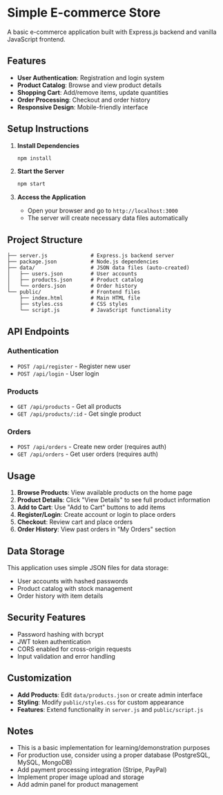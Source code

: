# Simple E-commerce Store

A basic e-commerce application built with Express.js backend and vanilla JavaScript frontend.

## Features

- **User Authentication**: Registration and login system
- **Product Catalog**: Browse and view product details
- **Shopping Cart**: Add/remove items, update quantities
- **Order Processing**: Checkout and order history
- **Responsive Design**: Mobile-friendly interface

## Setup Instructions

1. **Install Dependencies**
   ```bash
   npm install
   ```

2. **Start the Server**
   ```bash
   npm start
   ```

3. **Access the Application**
   - Open your browser and go to `http://localhost:3000`
   - The server will create necessary data files automatically

## Project Structure

```
├── server.js              # Express.js backend server
├── package.json           # Node.js dependencies
├── data/                  # JSON data files (auto-created)
│   ├── users.json         # User accounts
│   ├── products.json      # Product catalog
│   └── orders.json        # Order history
└── public/                # Frontend files
    ├── index.html         # Main HTML file
    ├── styles.css         # CSS styles
    └── script.js          # JavaScript functionality
```

## API Endpoints

### Authentication
- `POST /api/register` - Register new user
- `POST /api/login` - User login

### Products
- `GET /api/products` - Get all products
- `GET /api/products/:id` - Get single product

### Orders
- `POST /api/orders` - Create new order (requires auth)
- `GET /api/orders` - Get user orders (requires auth)

## Usage

1. **Browse Products**: View available products on the home page
2. **Product Details**: Click "View Details" to see full product information
3. **Add to Cart**: Use "Add to Cart" buttons to add items
4. **Register/Login**: Create account or login to place orders
5. **Checkout**: Review cart and place orders
6. **Order History**: View past orders in "My Orders" section

## Data Storage

This application uses simple JSON files for data storage:
- User accounts with hashed passwords
- Product catalog with stock management
- Order history with item details

## Security Features

- Password hashing with bcrypt
- JWT token authentication
- CORS enabled for cross-origin requests
- Input validation and error handling

## Customization

- **Add Products**: Edit `data/products.json` or create admin interface
- **Styling**: Modify `public/styles.css` for custom appearance
- **Features**: Extend functionality in `server.js` and `public/script.js`

## Notes

- This is a basic implementation for learning/demonstration purposes
- For production use, consider using a proper database (PostgreSQL, MySQL, MongoDB)
- Add payment processing integration (Stripe, PayPal)
- Implement proper image upload and storage
- Add admin panel for product management